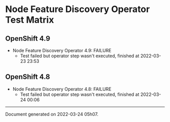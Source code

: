 
Node Feature Discovery Operator Test Matrix
===========================================

OpenShift 4.9
-------------



* Node Feature Discovery Operator 4.9: FAILURE
  - Test failed but operator step wasn't executed, finished at 2022-03-23 23:53

OpenShift 4.8
-------------



* Node Feature Discovery Operator 4.8: FAILURE
  - Test failed but operator step wasn't executed, finished at 2022-03-24 00:06

---
Document generated on 2022-03-24 05h07.
